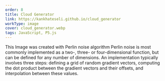 ```yaml
---
order: 8
title: Cloud Generator
link: https://kankhateseli.github.io/cloud_generator
workType: image
cover: cloud_generator.webp
tags: JavaScript, P5.js
---
```


This Image was created with Perlin noise algorithm
Perlin noise is most commonly implemented as a two-, three- or four-dimensional function, but can be defined for any number of dimensions. An implementation typically involves three steps: defining a grid of random gradient vectors, computing the dot product between the gradient vectors and their offsets, and interpolation between these values.
